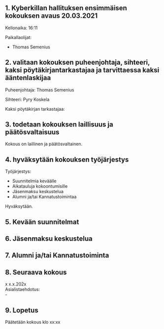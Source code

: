 ## 1. Kyberkillan hallituksen ensimmäisen kokouksen avaus 20.03.2021

Kellonaika: 16:11

Paikallaolijat:   
- Thomas Semenius

                
                
## 2. valitaan kokouksen puheenjohtaja, sihteeri, kaksi pöytäkirjantarkastajaa ja tarvittaessa kaksi ääntenlaskijaa

Puheenjohtaja: Thomas Semenius

Sihteeri: Pyry Koskela

Kaksi pöytäkirjan tarkastajaa: 

## 3. todetaan kokouksen laillisuus ja päätösvaltaisuus

Kokous on laillinen ja päätösvaltainen.



## 4. hyväksytään kokouksen työjärjestys

Työjärjestys:  

- Suunnitelmia keväälle
- Aikatauluja kokoontumisille
- Jäsenmaksu keskustelua
- Alumni ja/tai Kannatustoimintaa

Hyväksytään.

## 5. Kevään suunnitelmat

## 6. Jäsenmaksu keskustelua

## 7. Alumni ja/tai Kannatustoiminta
    
## 8. Seuraava kokous
  x x.x.202x  
  Asialistaehdotus:  
    - 
  
  
## 9. Lopetus

Päätetään kokous klo xx:xx
